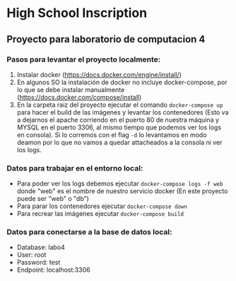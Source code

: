 # High School Inscription

## Proyecto para laboratorio de computacion 4

### Pasos para levantar el proyecto localmente:

1. Instalar docker (https://docs.docker.com/engine/install/)
2. En algunos SO la instalación de docker no incluye docker-compose, por lo que se debe instalar manualmente (https://docs.docker.com/compose/install)
3. En la carpeta raiz del proyecto ejecutar el comando `docker-compose up` para hacer el build de las imágenes y levantar los contenedores (Esto va a dejarnos el apache corriendo en el puerto 80 de nuestra máquina y MYSQL en el puerto 3306, al mismo tiempo que podemos ver los logs en consola). Si lo corremos con el flag `-d` lo levantamos en modo deamon por lo que no vamos a quedar attacheados a la consola ni ver los logs.

### Datos para trabajar en el entorno local:

- Para poder ver los logs debemos ejecutar `docker-compose logs -f web` donde "web" es el nombre de nuestro servicio docker (En este proyecto puede ser "web" o "db")
- Para parar los contenedores ejecutar `docker-compose down`
- Para recrear las imágenes ejecutar `docker-compose build`

### Datos para conectarse a la base de datos local:

- Database: labo4
- User: root
- Password: test
- Endpoint: localhost:3306